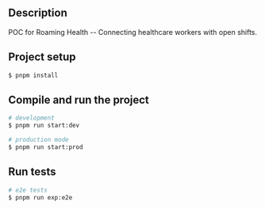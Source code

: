 ## Description

POC for Roaming Health -- Connecting healthcare workers with open shifts.

## Project setup

```bash
$ pnpm install
```

## Compile and run the project

```bash
# development
$ pnpm run start:dev

# production mode
$ pnpm run start:prod
```

## Run tests

```bash
# e2e tests
$ pnpm run exp:e2e
```
